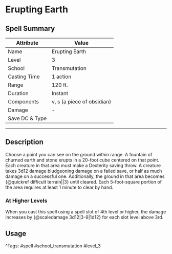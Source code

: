 # Erupting Earth

## Spell Summary

| Attribute        | Value                  |
|------------------|------------------------|
| Name             | Erupting Earth                 |
| Level            | 3                |
| School           | Transmutation          |
| Casting Time     | 1 action              |
| Range            | 120 ft.            |
| Duration         | Instant             |
| Components       | v, s (a piece of obsidian)             |
| Damage           | -               |
| Save DC & Type   |              |

---

## Description

Choose a point you can see on the ground within range. A fountain of churned earth and stone erupts in a 20-foot cube centered on that point. Each creature in that area must make a Dexterity saving throw. A creature takes 3d12 damage bludgeoning damage on a failed save, or half as much damage on a successful one. Additionally, the ground in that area becomes {@quickref difficult terrain||3} until cleared. Each 5-foot-square portion of the area requires at least 1 minute to clear by hand.

### At Higher Levels
When you cast this spell using a spell slot of 4th level or higher, the damage increases by {@scaledamage 3d12|3-9|1d12} for each slot level above 3rd.

## Usage


^Tags: #spell #school_transmutation #level_3
